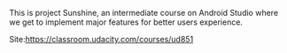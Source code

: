 This is project Sunshine, an intermediate course on Android Studio where we get to implement major features for better users experience.

Site:https://classroom.udacity.com/courses/ud851